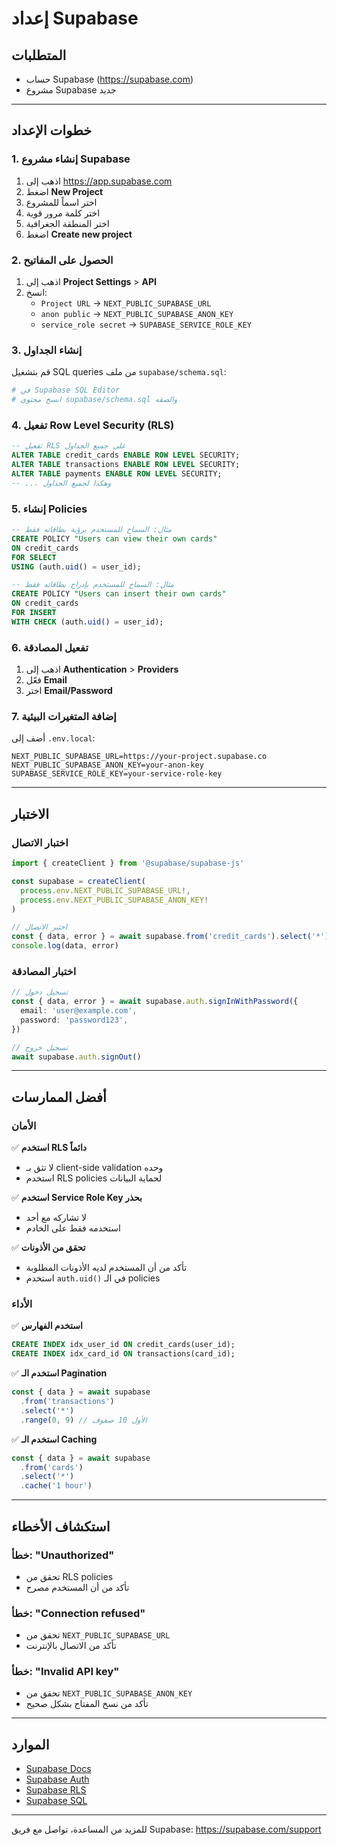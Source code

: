 # إعداد Supabase

## المتطلبات

- حساب Supabase (https://supabase.com)
- مشروع Supabase جديد

---

## خطوات الإعداد

### 1. إنشاء مشروع Supabase

1. اذهب إلى https://app.supabase.com
2. اضغط **New Project**
3. اختر اسماً للمشروع
4. اختر كلمة مرور قوية
5. اختر المنطقة الجغرافية
6. اضغط **Create new project**

### 2. الحصول على المفاتيح

1. اذهب إلى **Project Settings** > **API**
2. انسخ:
   - `Project URL` → `NEXT_PUBLIC_SUPABASE_URL`
   - `anon public` → `NEXT_PUBLIC_SUPABASE_ANON_KEY`
   - `service_role secret` → `SUPABASE_SERVICE_ROLE_KEY`

### 3. إنشاء الجداول

قم بتشغيل SQL queries من ملف `supabase/schema.sql`:

```bash
# في Supabase SQL Editor
# انسخ محتوى supabase/schema.sql والصقه
```

### 4. تفعيل Row Level Security (RLS)

```sql
-- تفعيل RLS على جميع الجداول
ALTER TABLE credit_cards ENABLE ROW LEVEL SECURITY;
ALTER TABLE transactions ENABLE ROW LEVEL SECURITY;
ALTER TABLE payments ENABLE ROW LEVEL SECURITY;
-- ... وهكذا لجميع الجداول
```

### 5. إنشاء Policies

```sql
-- مثال: السماح للمستخدم برؤية بطاقاته فقط
CREATE POLICY "Users can view their own cards"
ON credit_cards
FOR SELECT
USING (auth.uid() = user_id);

-- مثال: السماح للمستخدم بإدراج بطاقاته فقط
CREATE POLICY "Users can insert their own cards"
ON credit_cards
FOR INSERT
WITH CHECK (auth.uid() = user_id);
```

### 6. تفعيل المصادقة

1. اذهب إلى **Authentication** > **Providers**
2. فعّل **Email**
3. اختر **Email/Password**

### 7. إضافة المتغيرات البيئية

أضف إلى `.env.local`:

```env
NEXT_PUBLIC_SUPABASE_URL=https://your-project.supabase.co
NEXT_PUBLIC_SUPABASE_ANON_KEY=your-anon-key
SUPABASE_SERVICE_ROLE_KEY=your-service-role-key
```

---

## الاختبار

### اختبار الاتصال

```typescript
import { createClient } from '@supabase/supabase-js'

const supabase = createClient(
  process.env.NEXT_PUBLIC_SUPABASE_URL!,
  process.env.NEXT_PUBLIC_SUPABASE_ANON_KEY!
)

// اختبر الاتصال
const { data, error } = await supabase.from('credit_cards').select('*')
console.log(data, error)
```

### اختبار المصادقة

```typescript
// تسجيل دخول
const { data, error } = await supabase.auth.signInWithPassword({
  email: 'user@example.com',
  password: 'password123',
})

// تسجيل خروج
await supabase.auth.signOut()
```

---

## أفضل الممارسات

### الأمان

✅ **استخدم RLS دائماً**
- لا تثق بـ client-side validation وحده
- استخدم RLS policies لحماية البيانات

✅ **استخدم Service Role Key بحذر**
- لا تشاركه مع أحد
- استخدمه فقط على الخادم

✅ **تحقق من الأذونات**
- تأكد من أن المستخدم لديه الأذونات المطلوبة
- استخدم `auth.uid()` في الـ policies

### الأداء

✅ **استخدم الفهارس**
```sql
CREATE INDEX idx_user_id ON credit_cards(user_id);
CREATE INDEX idx_card_id ON transactions(card_id);
```

✅ **استخدم الـ Pagination**
```typescript
const { data } = await supabase
  .from('transactions')
  .select('*')
  .range(0, 9) // الأول 10 صفوف
```

✅ **استخدم الـ Caching**
```typescript
const { data } = await supabase
  .from('cards')
  .select('*')
  .cache('1 hour')
```

---

## استكشاف الأخطاء

### خطأ: "Unauthorized"
- تحقق من RLS policies
- تأكد من أن المستخدم مصرح

### خطأ: "Connection refused"
- تحقق من `NEXT_PUBLIC_SUPABASE_URL`
- تأكد من الاتصال بالإنترنت

### خطأ: "Invalid API key"
- تحقق من `NEXT_PUBLIC_SUPABASE_ANON_KEY`
- تأكد من نسخ المفتاح بشكل صحيح

---

## الموارد

- [Supabase Docs](https://supabase.com/docs)
- [Supabase Auth](https://supabase.com/docs/guides/auth)
- [Supabase RLS](https://supabase.com/docs/guides/auth/row-level-security)
- [Supabase SQL](https://supabase.com/docs/guides/database)

---

للمزيد من المساعدة، تواصل مع فريق Supabase: https://supabase.com/support

